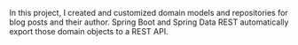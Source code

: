 In this project, I created and customized domain models and repositories for blog posts and their author. Spring Boot and Spring Data REST automatically export those domain objects to a REST API.
